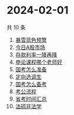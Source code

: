 # 2024-02-01

共 10 条

<!-- BEGIN -->
<!-- 最后更新时间 Thu Feb 01 2024 03:09:16 GMT+0800 (China Standard Time) -->

1. [暴雪蓝色预警](https://www.zhihu.com/search?q=暴雪蓝色预警)
1. [今日A股市场](https://www.zhihu.com/search?q=今日A股市场)
1. [存款利率一降再降](https://www.zhihu.com/search?q=存款利率一降再降)
1. [申论课程哪个老师好](https://www.zhihu.com/search?q=申论课程哪个老师好)
1. [国考怎么准备](https://www.zhihu.com/search?q=国考怎么准备)
1. [定向选调生](https://www.zhihu.com/search?q=定向选调生)
1. [国考怎么备考](https://www.zhihu.com/search?q=国考怎么备考)
1. [考公流程](https://www.zhihu.com/search?q=考公流程)
1. [省考时间汇总](https://www.zhihu.com/search?q=省考时间汇总)
1. [法硕非法学](https://www.zhihu.com/search?q=法硕非法学)

<!-- END -->
